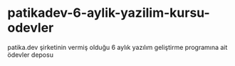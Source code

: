 # patikadev-6-aylik-yazilim-kursu-odevler
patika.dev şirketinin vermiş olduğu 6 aylık yazılım geliştirme programına ait ödevler deposu
